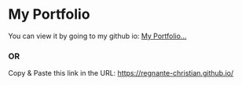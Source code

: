 # My Portfolio
You can view it by going to my github io: [My Portfolio...](https://regnante-christian.github.io/)

### OR
Copy & Paste this link in the URL: https://regnante-christian.github.io/
